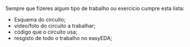 Sempre que fizeres algum tipo de trabalho ou exercício cumpre esta lista:

- Esquema do circuito;
- video/foto do circuito a trabalhar;
- código que o circuito usa;
- resgisto de todo o trabalho no easyEDA;

